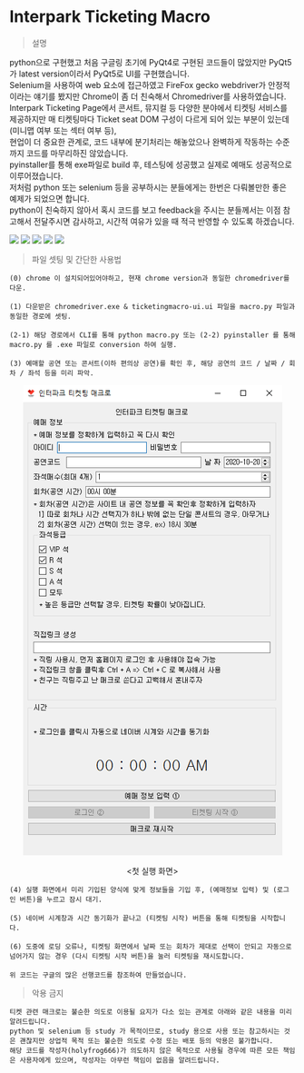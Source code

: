 # Interpark Ticketing Macro

> 설명

python으로 구현했고 처음 구글링 초기에 PyQt4로 구현된 코드들이 많았지만 PyQt5가 latest version이라서 PyQt5로 UI를 구현했습니다.  
Selenium을 사용하여 web 요소에 접근하였고 FireFox gecko webdriver가 안정적이라는 얘기를 봤지만 Chrome이 좀 더 친숙해서 Chromedriver를 사용하였습니다.  
Interpark Ticketing Page에서 콘서트, 뮤지컬 등 다양한 분야에서 티켓팅 서비스를 제공하지만 매 티켓팅마다 Ticket seat DOM 구성이 다르게 되어 있는 부분이 있는데(미니맵 여부 또는 섹터 여부 등),  
현업이 더 중요한 관계로, 코드 내부에 분기처리는 해놓았으나 완벽하게 작동하는 수준까지 코드를 마무리하진 않았습니다.  
pyinstaller를 통해 exe파일로 build 후, 테스팅에 성공했고 실제로 예매도 성공적으로 이루어졌습니다.  
저처럼 python 또는 selenium 등을 공부하시는 분들에게는 한번은 다뤄볼만한 좋은 예제가 되었으면 합니다.  
python이 친숙하지 않아서 혹시 코드를 보고 feedback을 주시는 분들께서는 이점 참고해서 전달주시면 감사하고, 시간적 여유가 있을 때 적극 반영할 수 있도록 하겠습니다.

<div>
    <img src="https://img.shields.io/badge/python-3-brightgreen"> <img src="https://img.shields.io/badge/webdriver-selenium-brightgreen"> <img src="https://img.shields.io/badge/BeautifulSoup-bs4-brightgreen"> <img src="https://img.shields.io/badge/PyQt-5-brightgreen"> <img src="https://img.shields.io/badge/chromedriver-ver.86-brightgreen">
</div>

> 파일 셋팅 및 간단한 사용법

    (0) chrome 이 설치되어있어야하고, 현재 chrome version과 동일한 chromedriver를 다운.

    (1) 다운받은 chromedriver.exe & ticketingmacro-ui.ui 파일을 macro.py 파일과 동일한 경로에 셋팅.

    (2-1) 해당 경로에서 CLI를 통해 python macro.py 또는 (2-2) pyinstaller 를 통해 macro.py 를 .exe 파일로 conversion 하여 실행.

    (3) 예매할 공연 또는 콘서트(이하 편의상 공연)를 확인 후, 해당 공연의 코드 / 날짜 / 회차 / 좌석 등을 미리 파악.

<p align="center">
    <img src="https://github.com/holyfrog666/ticketing/blob/master/tm_manual.PNG">   
    <p align="center">&lt;첫 실행 화면&gt;</p>
</p>

    (4) 실행 화면에서 미리 기입된 양식에 맞게 정보들을 기입 후, (예매정보 입력) 및 (로그인 버튼)을 누르고 잠시 대기.

    (5) 네이버 시계창과 시간 동기화가 끝나고 (티켓팅 시작) 버튼을 통해 티켓팅을 시작합니다.

    (6) 도중에 로딩 오류나, 티켓팅 화면에서 날짜 또는 회차가 제대로 선택이 안되고 자동으로 넘어가지 않는 경우 (다시 티켓팅 시작 버튼)을 눌러 티켓팅을 재시도합니다.

    위 코드는 구글의 많은 선행코드를 참조하여 만들었습니다.

> 악용 금지

    티켓 관련 매크로는 불순한 의도로 이용될 요지가 다소 있는 관계로 아래와 같은 내용을 미리 알려드립니다.
    python 및 selenium 등 study 가 목적이므로, study 용으로 사용 또는 참고하시는 것은 괜찮지만 상업적 목적 또는 불순한 의도로 수정 또는 배포 등의 악용은 불가합니다.
    해당 코드를 작성자(holyfrog666)가 의도하지 않은 목적으로 사용될 경우에 따른 모든 책임은 사용자에게 있으며, 작성자는 아무런 책임이 없음을 알려드립니다.
